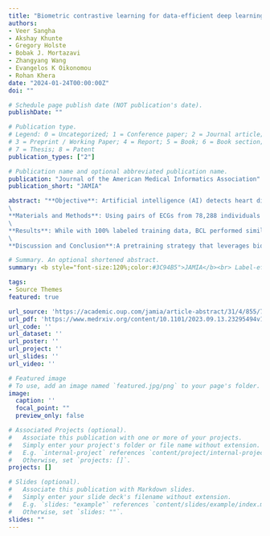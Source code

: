 ```yaml
---
title: "Biometric contrastive learning for data-efficient deep learning from electrocardiographic images"
authors:
- Veer Sangha
- Akshay Khunte
- Gregory Holste
- Bobak J. Mortazavi
- Zhangyang Wang
- Evangelos K Oikonomou
- Rohan Khera
date: "2024-01-24T00:00:00Z"
doi: ""

# Schedule page publish date (NOT publication's date).
publishDate: ""

# Publication type.
# Legend: 0 = Uncategorized; 1 = Conference paper; 2 = Journal article;
# 3 = Preprint / Working Paper; 4 = Report; 5 = Book; 6 = Book section;
# 7 = Thesis; 8 = Patent
publication_types: ["2"]

# Publication name and optional abbreviated publication name.
publication: "Journal of the American Medical Informatics Association"
publication_short: "JAMIA"

abstract: "**Objective**: Artificial intelligence (AI) detects heart disease from images of electrocardiograms (ECGs). However, traditional supervised learning is limited by the need for large amounts of labeled data. We report the development of Biometric Contrastive Learning (BCL), a self-supervised pretraining approach for label-efficient deep learning on ECG images.
\
**Materials and Methods**: Using pairs of ECGs from 78,288 individuals from Yale (2000-2015), we trained a convolutional neural network to identify temporally separated ECG pairs that varied in layouts from the same patient. We fine-tuned BCL-pretrained models to detect atrial fibrillation (AF), gender, and LVEF < 40%, using ECGs from 2015 to 2021. We externally tested the models in cohorts from Germany and the United States. We compared BCL with ImageNet initialization and general-purpose self-supervised contrastive learning for images (simCLR).
\
**Results**: While with 100% labeled training data, BCL performed similarly to other approaches for detecting AF/Gender/LVEF < 40% with an AUROC of 0.98/0.90/0.90 in the held-out test sets, it consistently outperformed other methods with smaller proportions of labeled data, reaching equivalent performance at 50% of data. With 0.1% data, BCL achieved AUROC of 0.88/0.79/0.75, compared with 0.51/0.52/0.60 (ImageNet) and 0.61/0.53/0.49 (simCLR). In external validation, BCL outperformed other methods even at 100% labeled training data, with an AUROC of 0.88/0.88 for Gender and LVEF < 40% compared with 0.83/0.83 (ImageNet) and 0.84/0.83 (simCLR).
\
**Discussion and Conclusion**:A pretraining strategy that leverages biometric signatures of different ECGs from the same patient enhances the efficiency of developing AI models for ECG images. This represents a major advance in detecting disorders from ECG images with limited labeled data."

# Summary. An optional shortened abstract.
summary: <b style="font-size:120%;color:#3C94B5">JAMIA</b><br> Label-efficient electrocardiogram (ECG) image classification with contrastive learning.

tags:
- Source Themes
featured: true

url_source: 'https://academic.oup.com/jamia/article-abstract/31/4/855/7588722?redirectedFrom=fulltext'
url_pdf: 'https://www.medrxiv.org/content/10.1101/2023.09.13.23295494v1.full.pdf'
url_code: ''
url_dataset: ''
url_poster: ''
url_project: ''
url_slides: ''
url_video: ''

# Featured image
# To use, add an image named `featured.jpg/png` to your page's folder.
image:
  caption: ''
  focal_point: ""
  preview_only: false

# Associated Projects (optional).
#   Associate this publication with one or more of your projects.
#   Simply enter your project's folder or file name without extension.
#   E.g. `internal-project` references `content/project/internal-project/index.md`.
#   Otherwise, set `projects: []`.
projects: []

# Slides (optional).
#   Associate this publication with Markdown slides.
#   Simply enter your slide deck's filename without extension.
#   E.g. `slides: "example"` references `content/slides/example/index.md`.
#   Otherwise, set `slides: ""`.
slides: ""
---
```

